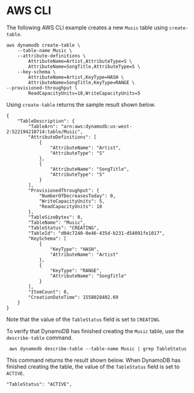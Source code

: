 # AWS CLI<a name="getting-started-step-1-CLI"></a>

The following AWS CLI example creates a new `Music` table using `create-table`\.

```
aws dynamodb create-table \
    --table-name Music \
    --attribute-definitions \
        AttributeName=Artist,AttributeType=S \
        AttributeName=SongTitle,AttributeType=S \
    --key-schema \
        AttributeName=Artist,KeyType=HASH \
        AttributeName=SongTitle,KeyType=RANGE \
--provisioned-throughput \
        ReadCapacityUnits=10,WriteCapacityUnits=5
```

Using `create-table` returns the sample result shown below\.

```
{
    "TableDescription": {
        "TableArn": "arn:aws:dynamodb:us-west-2:522194210714:table/Music", 
        "AttributeDefinitions": [
            {
                "AttributeName": "Artist", 
                "AttributeType": "S"
            }, 
            {
                "AttributeName": "SongTitle", 
                "AttributeType": "S"
            }
        ], 
        "ProvisionedThroughput": {
            "NumberOfDecreasesToday": 0, 
            "WriteCapacityUnits": 5, 
            "ReadCapacityUnits": 10
        }, 
        "TableSizeBytes": 0, 
        "TableName": "Music", 
        "TableStatus": "CREATING", 
        "TableId": "d04c7240-0e46-435d-b231-d54091fe1017", 
        "KeySchema": [
            {
                "KeyType": "HASH", 
                "AttributeName": "Artist"
            }, 
            {
                "KeyType": "RANGE", 
                "AttributeName": "SongTitle"
            }
        ], 
        "ItemCount": 0, 
        "CreationDateTime": 1558028402.69
    }
}
```

Note that the value of the `TableStatus` field is set to `CREATING`\.

To verify that DynamoDB has finished creating the `Music` table, use the `describe-table` command\. 

```
 aws dynamodb describe-table --table-name Music | grep TableStatus
```

This command returns the result shown below\. When DynamoDB has finished creating the table, the value of the `TableStatus` field is set to `ACTIVE`\. 

```
"TableStatus": "ACTIVE",
```